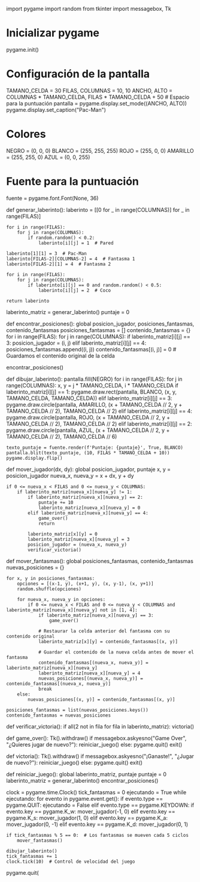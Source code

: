 import pygame
import random
from tkinter import messagebox, Tk

# Inicializar pygame
pygame.init()

# Configuración de la pantalla
TAMANO_CELDA = 30
FILAS, COLUMNAS = 10, 10
ANCHO, ALTO = COLUMNAS * TAMANO_CELDA, FILAS * TAMANO_CELDA + 50  # Espacio para la puntuación
pantalla = pygame.display.set_mode((ANCHO, ALTO))
pygame.display.set_caption("Pac-Man")

# Colores
NEGRO = (0, 0, 0)
BLANCO = (255, 255, 255)
ROJO = (255, 0, 0)
AMARILLO = (255, 255, 0)
AZUL = (0, 0, 255)

# Fuente para la puntuación
fuente = pygame.font.Font(None, 36)

def generar_laberinto():
    laberinto = [[0 for _ in range(COLUMNAS)] for _ in range(FILAS)]
    
    for i in range(FILAS):
        for j in range(COLUMNAS):
            if random.random() < 0.2:
                laberinto[i][j] = 1  # Pared
    
    laberinto[1][1] = 3  # Pac-Man
    laberinto[FILAS-2][COLUMNAS-2] = 4  # Fantasma 1
    laberinto[FILAS-2][1] = 4  # Fantasma 2
    
    for i in range(FILAS):
        for j in range(COLUMNAS):
            if laberinto[i][j] == 0 and random.random() < 0.5:
                laberinto[i][j] = 2  # Coco
    
    return laberinto

laberinto_matriz = generar_laberinto()
puntaje = 0

def encontrar_posiciones():
    global posicion_jugador, posiciones_fantasmas, contenido_fantasmas
    posiciones_fantasmas = []
    contenido_fantasmas = {}
    for i in range(FILAS):
        for j in range(COLUMNAS):
            if laberinto_matriz[i][j] == 3:
                posicion_jugador = (i, j)
            elif laberinto_matriz[i][j] == 4:
                posiciones_fantasmas.append((i, j))
                contenido_fantasmas[(i, j)] = 0  # Guardamos el contenido original de la celda

encontrar_posiciones()

def dibujar_laberinto():
    pantalla.fill(NEGRO)
    for i in range(FILAS):
        for j in range(COLUMNAS):
            x, y = j * TAMANO_CELDA, i * TAMANO_CELDA
            if laberinto_matriz[i][j] == 1:
                pygame.draw.rect(pantalla, BLANCO, (x, y, TAMANO_CELDA, TAMANO_CELDA))
            elif laberinto_matriz[i][j] == 3:
                pygame.draw.circle(pantalla, AMARILLO, (x + TAMANO_CELDA // 2, y + TAMANO_CELDA // 2), TAMANO_CELDA // 2)
            elif laberinto_matriz[i][j] == 4:
                pygame.draw.circle(pantalla, ROJO, (x + TAMANO_CELDA // 2, y + TAMANO_CELDA // 2), TAMANO_CELDA // 2)
            elif laberinto_matriz[i][j] == 2:
                pygame.draw.circle(pantalla, AZUL, (x + TAMANO_CELDA // 2, y + TAMANO_CELDA // 2), TAMANO_CELDA // 6)
    
    texto_puntaje = fuente.render(f'Puntaje: {puntaje}', True, BLANCO)
    pantalla.blit(texto_puntaje, (10, FILAS * TAMANO_CELDA + 10))
    pygame.display.flip()

def mover_jugador(dx, dy):
    global posicion_jugador, puntaje
    x, y = posicion_jugador
    nueva_x, nueva_y = x + dx, y + dy
    
    if 0 <= nueva_x < FILAS and 0 <= nueva_y < COLUMNAS:
        if laberinto_matriz[nueva_x][nueva_y] != 1:
            if laberinto_matriz[nueva_x][nueva_y] == 2:
                puntaje += 10
                laberinto_matriz[nueva_x][nueva_y] = 0
            elif laberinto_matriz[nueva_x][nueva_y] == 4:
                game_over()
                return
            
            laberinto_matriz[x][y] = 0
            laberinto_matriz[nueva_x][nueva_y] = 3
            posicion_jugador = (nueva_x, nueva_y)
            verificar_victoria()

def mover_fantasmas():
    global posiciones_fantasmas, contenido_fantasmas
    nuevas_posiciones = {}
    
    for x, y in posiciones_fantasmas:
        opciones = [(x-1, y), (x+1, y), (x, y-1), (x, y+1)]
        random.shuffle(opciones)
        
        for nueva_x, nueva_y in opciones:
            if 0 <= nueva_x < FILAS and 0 <= nueva_y < COLUMNAS and laberinto_matriz[nueva_x][nueva_y] not in [1, 4]:
                if laberinto_matriz[nueva_x][nueva_y] == 3:
                    game_over()
                
                # Restaurar la celda anterior del fantasma con su contenido original
                laberinto_matriz[x][y] = contenido_fantasmas[(x, y)]
                
                # Guardar el contenido de la nueva celda antes de mover el fantasma
                contenido_fantasmas[(nueva_x, nueva_y)] = laberinto_matriz[nueva_x][nueva_y]
                laberinto_matriz[nueva_x][nueva_y] = 4
                nuevas_posiciones[(nueva_x, nueva_y)] = contenido_fantasmas[(nueva_x, nueva_y)]
                break
        else:
            nuevas_posiciones[(x, y)] = contenido_fantasmas[(x, y)]
    
    posiciones_fantasmas = list(nuevas_posiciones.keys())
    contenido_fantasmas = nuevas_posiciones

def verificar_victoria():
    if all(2 not in fila for fila in laberinto_matriz):
        victoria()

def game_over():
    Tk().withdraw()
    if messagebox.askyesno("Game Over", "¿Quieres jugar de nuevo?"):
        reiniciar_juego()
    else:
        pygame.quit()
        exit()

def victoria():
    Tk().withdraw()
    if messagebox.askyesno("¡Ganaste!", "¿Jugar de nuevo?"):
        reiniciar_juego()
    else:
        pygame.quit()
        exit()

def reiniciar_juego():
    global laberinto_matriz, puntaje
    puntaje = 0
    laberinto_matriz = generar_laberinto()
    encontrar_posiciones()

clock = pygame.time.Clock()
tick_fantasmas = 0
ejecutando = True
while ejecutando:
    for evento in pygame.event.get():
        if evento.type == pygame.QUIT:
            ejecutando = False
        elif evento.type == pygame.KEYDOWN:
            if evento.key == pygame.K_w:
                mover_jugador(-1, 0)
            elif evento.key == pygame.K_s:
                mover_jugador(1, 0)
            elif evento.key == pygame.K_a:
                mover_jugador(0, -1)
            elif evento.key == pygame.K_d:
                mover_jugador(0, 1)
    
    if tick_fantasmas % 5 == 0:  # Los fantasmas se mueven cada 5 ciclos
        mover_fantasmas()
    
    dibujar_laberinto()
    tick_fantasmas += 1
    clock.tick(10)  # Control de velocidad del juego

pygame.quit(
